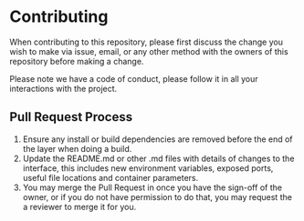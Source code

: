 # Contributing

When contributing to this repository, please first discuss the change you wish to make via issue,
email, or any other method with the owners of this repository before making a change. 

Please note we have a code of conduct, please follow it in all your interactions with the project.

## Pull Request Process

1. Ensure any install or build dependencies are removed before the end of the layer when doing a 
   build.
2. Update the README.md or other .md files with details of changes to the interface, this includes new environment 
   variables, exposed ports, useful file locations and container parameters.
3. You may merge the Pull Request in once you have the sign-off of the owner, or if you 
   do not have permission to do that, you may request the a reviewer to merge it for you.

